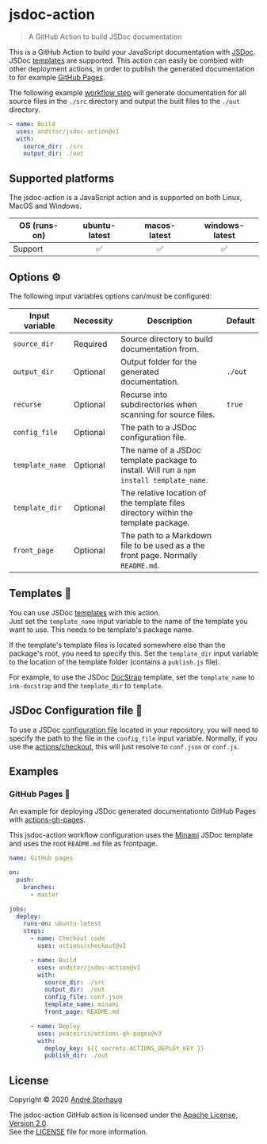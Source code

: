 # jsdoc-action

> A GitHub Action to build JSDoc documentation

This is a GitHub Action to build your JavaScript documentation with [JSDoc](https://github.com/jsdoc/jsdoc). JSDoc [templates](https://github.com/jsdoc/jsdoc#templates) are supported. This action can easily be combied with other deployment actions, in order to publish the generated documentation to for example [GitHub Pages](https://pages.github.com).

The following example [workflow step](https://help.github.com/en/actions/configuring-and-managing-workflows/configuring-a-workflow) will generate documentation for all source files in the `./src` directory and output the built files to the `./out` directory.

```yml
- name: Build
  uses: andstor/jsdoc-action@v1
  with:
    source_dir: ./src
    output_dir: ./out
```

## Supported platforms

The jsdoc-action is a JavaScript action and is supported on both Linux, MacOS and Windows.

| OS (runs-on) | ubuntu-latest | macos-latest | windows-latest |
|---|:---:|:---:|:---:|
| Support | ✅️ | ✅️ | ✅️ |

## Options ⚙️

The following input variables options can/must be configured:

|Input variable|Necessity|Description|Default|
|----|----|----|----|
|`source_dir`|Required|Source directory to build documentation from.||
|`output_dir`|Optional|Output folder for the generated documentation.|`./out`|
|`recurse`|Optional|Recurse into subdirectories when scanning for source files.|`true`|
|`config_file`|Optional|The path to a JSDoc configuration file.||
|`template_name`|Optional|The name of a JSDoc template package to install. Will run a `npm install template_name`.||
|`template_dir`|Optional|The relative location of the template files directory within the template package.||
|`front_page`|Optional|The path to a Markdown file to be used as a the front page. Normally `README.md`.||

## Templates 💅

You can use JSDoc [templates](https://github.com/jsdoc/jsdoc#templates) with this action.  
Just set the `template_name` input variable to the name of the template you want to use. This needs to be template's package name.

If the template's template files is located somewhere else than the package's root, you need to specify this. Set the `template_dir` input variable to the location of the template folder (contains a `publish.js` file).

For example, to use the JSDoc [DocStrap](https://github.com/docstrap/docstrap) template, set the `template_name` to `ink-docstrap` and the `template_dir` to `template`.

## JSDoc Configuration file 📄

To use a JSDoc [configuration file](https://jsdoc.app/about-configuring-jsdoc.html) located in your repository, you will need to specify the path to the file in the `config_file` input variable. Normally, if you use the [actions/checkout](https://github.com/actions/checkout), this will just resolve to `conf.json` or `conf.js`.

## Examples

### GitHub Pages 🚀

An example for deploying JSDoc generated documentationto GitHub Pages with [actions-gh-pages](https://github.com/marketplace/actions/github-pages-action#table-of-contents).

This jsdoc-action workflow configuration uses the [Minami](https://github.com/nijikokun/minami) JSDoc template and uses the root `README.md` file as frontpage.

```yml
name: GitHub pages

on:
  push:
    branches:
      - master

jobs:
  deploy:
    runs-on: ubuntu-latest
    steps:
      - name: Checkout code
        uses: actions/checkout@v2

      - name: Build
        uses: andstor/jsdoc-action@v1
        with:
          source_dir: ./src
          output_dir: ./out
          config_file: conf.json
          template_name: minami
          front_page: README.md

      - name: Deploy
        uses: peaceiris/actions-gh-pages@v3
        with:
          deploy_key: ${{ secrets.ACTIONS_DEPLOY_KEY }}
          publish_dir: ./out
```

## License

Copyright © 2020 [André Storhaug](https://github.com/andstor)

The jsdoc-action GitHub action is licensed under the [Apache License, Version 2.0](https://www.apache.org/licenses/LICENSE-2.0).  
See the [LICENSE](https://github.com/andstor/jsdoc-action/blob/master/LICENSE) file for more information.

